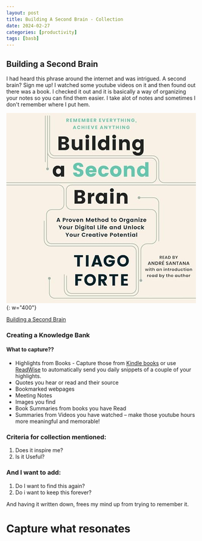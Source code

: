 ```yaml
---
layout: post
title: Building A Second Brain - Collection 
date: 2024-02-27
categories: [productivity]
tags: [basb]
---
```



## Building a Second Brain 

I had heard this phrase around the internet and was intrigued. A second brain? Sign me up! I watched some youtube videos on it and then found out there was a book. I checked it out and it is basically a way of organizing your notes so you can find them easier. I take alot of notes and sometimes I don't remember where I put hem.

![Building a Second Brain](/assets/img/basb.jpg){: w="400"}

<a target="_blank" href="https://www.amazon.com/Building-Second-Brain-Organize-Potential-ebook/dp/B09LVVN9L3/ref=sr_1_9?dib=eyJ2IjoiMSJ9.gs1yGGbU0lnJn7Z8d7Q88yKJhm-3xqT1Ecvnr0-BEdwetTfKZ5y5U-8sVGeRI-F-QT210bkLK4fk_cdc4N3qyC_s417QMcxXgFdEVgBWaeUVfDZI6ZVWmNPLpvUHprpZocmO0NUQButbLqSPtyZwGtArvwtEIGwjbuJhiA4ySh3Wfca-4W75J8qAnYrNXHpL8mTn3QqPhM29hFrNB2a7fNbztJ6XtuZyGqclVlvb-5E.hRzjx_B9L9jUDDqXQ3aQUE3SaurZ9B00HLdDYXpuS9c&amp;dib_tag=se&amp;keywords=building+a+second+brain+workbook&amp;qid=1708998032&amp;sr=8-9&_encoding=UTF8&tag=rubygeek02-20&linkCode=ur2&linkId=23916d7278e4f3adf23332e5928f98b7&camp=1789&creative=9325">Building a Second Brain</a>

### Creating a Knowledge Bank

#### What to capture?? 

* Highlights from Books - Capture those from [Kindle books](https://read.amazon.com/notebook) or use [ReadWise]( https://readwise.io/i/nola1) to automatically send you daily snippets of a couple of your highlights.
* Quotes you hear or read and their source
* Bookmarked webpages
* Meeting Notes
* Images you find
* Book Summaries from books you have Read
* Summaries from Videos you have watched – make those youtube hours more meaningful and memorable!

### Criteria for collection mentioned:

1. Does it inspire me?
2. Is it Useful?

### And I want to add:
1. Do I want to find this again?
2. Do i want to keep this forever?

And having it written down, frees my mind up from trying to remember it.

# Capture what resonates


